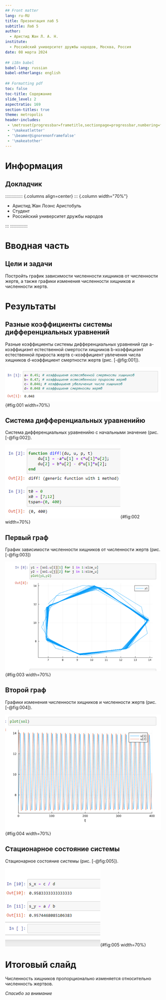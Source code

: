 ```yaml
---
## Front matter
lang: ru-RU
title: Презентация лаб 5
subtitle: Лаб 5
author:
  - Аристид Жан Л. А. Н.
institute:
  - Российский университет дружбы народов, Москва, Россия
date: 08 марта 2024

## i18n babel
babel-lang: russian
babel-otherlangs: english

## Formatting pdf
toc: false
toc-title: Содержание
slide_level: 2
aspectratio: 169
section-titles: true
theme: metropolis
header-includes:
 - \metroset{progressbar=frametitle,sectionpage=progressbar,numbering=fraction}
 - '\makeatletter'
 - '\beamer@ignorenonframefalse'
 - '\makeatother'
---
```


# Информация

## Докладчик

:::::::::::::: {.columns align=center}
::: {.column width="70%"}

  * Аристид Жан Лоэнс Аристобуль
  * Студент
  * Российский университет дружбы народов

:::
::::::::::::::

# Вводная часть

## Цели и задачи

Постройть график зависимости численности хищников от численности жертв,
а также графики изменения численности хищников и численности жертв.


# Результаты

## Разные коэффициенты системы дифференциальных уравнений

Разные коэффициенты системы дифференциальных уравнений где a-коэффициэнт естественной смертости хищников b-коэффициэнт естественной прироста жертв c-коэффициент увлечения числа хищников d-коэффициент смертности жертв (рис. [-@fig:001]).

![Разные коэффициенты системы дифференциальных уравнений](image/img01.png){#fig:001 width=70%}

## Cистемa дифференциальных уравненийю

Cистемa дифференциальных уравненийю c начальными значение (рис. [-@fig:002]).

![Cистемa дифференциальных уравненийю](image/img02.png){#fig:002 width=70%}

## Первый граф

График зависимости численности хищников от численности жертв (рис. [-@fig:003])

![Первый граф](image/img03.png){#fig:003 width=70%}

## Второй граф

Графики изменения численности хищников и численности жертв (рис. [-@fig:004]).

![Второй граф](image/img05.png){#fig:004 width=70%}

## Стационарное состояние системы

Стационарное состояние системы (рис. [-@fig:005]).

![Стационарное состояние системы](image/img06.png){#fig:005 width=70%}

# Итоговый слайд

Численность хищников пропорционально изменяется относительно численность жертвов.

 *Спасибо за внимание*

